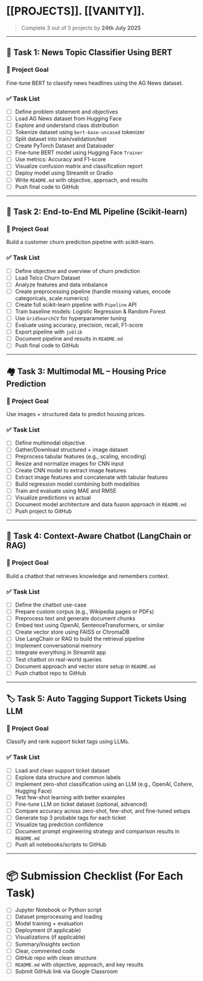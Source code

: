 # [[PROJECTS]]. [[VANITY]].
> Complete 3 out of 5 projects by **24th July 2025**

---

## 🚀 Task 1: News Topic Classifier Using BERT

### 🔧 Project Goal
Fine-tune BERT to classify news headlines using the AG News dataset.

### ✅ Task List
- [ ] Define problem statement and objectives
- [ ] Load AG News dataset from Hugging Face
- [ ] Explore and understand class distribution
- [ ] Tokenize dataset using `bert-base-uncased` tokenizer
- [ ] Split dataset into train/validation/test
- [ ] Create PyTorch Dataset and Dataloader
- [ ] Fine-tune BERT model using Hugging Face `Trainer`
- [ ] Use metrics: Accuracy and F1-score
- [ ] Visualize confusion matrix and classification report
- [ ] Deploy model using Streamlit or Gradio
- [ ] Write `README.md` with objective, approach, and results
- [ ] Push final code to GitHub

---

## 🔁 Task 2: End-to-End ML Pipeline (Scikit-learn)

### 🔧 Project Goal
Build a customer churn prediction pipeline with scikit-learn.

### ✅ Task List
- [ ] Define objective and overview of churn prediction
- [ ] Load Telco Churn Dataset
- [ ] Analyze features and data imbalance
- [ ] Create preprocessing pipeline (handle missing values, encode categoricals, scale numerics)
- [ ] Create full scikit-learn pipeline with `Pipeline` API
- [ ] Train baseline models: Logistic Regression & Random Forest
- [ ] Use `GridSearchCV` for hyperparameter tuning
- [ ] Evaluate using accuracy, precision, recall, F1-score
- [ ] Export pipeline with `joblib`
- [ ] Document pipeline and results in `README.md`
- [ ] Push final code to GitHub

---

## 🏘 Task 3: Multimodal ML – Housing Price Prediction

### 🔧 Project Goal
Use images + structured data to predict housing prices.

### ✅ Task List
- [ ] Define multimodal objective
- [ ] Gather/Download structured + image dataset
- [ ] Preprocess tabular features (e.g., scaling, encoding)
- [ ] Resize and normalize images for CNN input
- [ ] Create CNN model to extract image features
- [ ] Extract image features and concatenate with tabular features
- [ ] Build regression model combining both modalities
- [ ] Train and evaluate using MAE and RMSE
- [ ] Visualize predictions vs actual
- [ ] Document model architecture and data fusion approach in `README.md`
- [ ] Push project to GitHub

---

## 💬 Task 4: Context-Aware Chatbot (LangChain or RAG)

### 🔧 Project Goal
Build a chatbot that retrieves knowledge and remembers context.

### ✅ Task List
- [ ] Define the chatbot use-case
- [ ] Prepare custom corpus (e.g., Wikipedia pages or PDFs)
- [ ] Preprocess text and generate document chunks
- [ ] Embed text using OpenAI, SentenceTransformers, or similar
- [ ] Create vector store using FAISS or ChromaDB
- [ ] Use LangChain or RAG to build the retrieval pipeline
- [ ] Implement conversational memory
- [ ] Integrate everything in Streamlit app
- [ ] Test chatbot on real-world queries
- [ ] Document approach and vector store setup in `README.md`
- [ ] Push chatbot repo to GitHub

---

## 🏷 Task 5: Auto Tagging Support Tickets Using LLM

### 🔧 Project Goal
Classify and rank support ticket tags using LLMs.

### ✅ Task List
- [ ] Load and clean support ticket dataset
- [ ] Explore data structure and common labels
- [ ] Implement zero-shot classification using an LLM (e.g., OpenAI, Cohere, Hugging Face)
- [ ] Test few-shot learning with better examples
- [ ] Fine-tune LLM on ticket dataset (optional, advanced)
- [ ] Compare accuracy across zero-shot, few-shot, and fine-tuned setups
- [ ] Generate top 3 probable tags for each ticket
- [ ] Visualize tag prediction confidence
- [ ] Document prompt engineering strategy and comparison results in `README.md`
- [ ] Push all notebooks/scripts to GitHub

---

# 📦 Submission Checklist (For Each Task)
- [ ] Jupyter Notebook or Python script
- [ ] Dataset preprocessing and loading
- [ ] Model training + evaluation
- [ ] Deployment (if applicable)
- [ ] Visualizations (if applicable)
- [ ] Summary/Insights section
- [ ] Clear, commented code
- [ ] GitHub repo with clean structure
- [ ] `README.md` with objective, approach, and key results
- [ ] Submit GitHub link via Google Classroom
